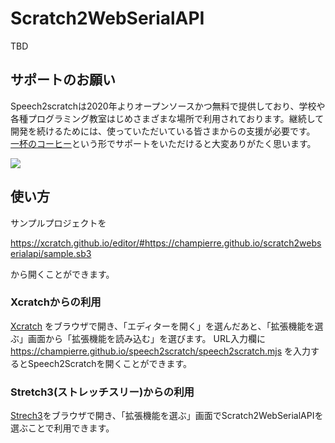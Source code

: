 # Scratch2WebSerialAPI

TBD

## サポートのお願い

Speech2scratchは2020年よりオープンソースかつ無料で提供しており、学校や各種プログラミング教室はじめさまざまな場所で利用されております。継続して開発を続けるためには、使っていただいている皆さまからの支援が必要です。<br />
[一杯のコーヒー](https://www.buymeacoffee.com/champierre)という形でサポートをいただけると大変ありがたく思います。

<a href="https://www.buymeacoffee.com/champierre"><img src="https://user-images.githubusercontent.com/10215/215533679-bb41b1a2-ba42-4eb6-9f9a-6d0bd67f3aaa.png"></a>

## 使い方

サンプルプロジェクトを

https://xcratch.github.io/editor/#https://champierre.github.io/scratch2webserialapi/sample.sb3

から開くことができます。

### Xcratchからの利用

[Xcratch](https://xcratch.github.io/) をブラウザで開き、「エディターを開く」を選んだあと、「拡張機能を選ぶ」画面から「拡張機能を読み込む」を選びます。
URL入力欄に https://champierre.github.io/speech2scratch/speech2scratch.mjs を入力するとSpeech2Scratchを開くことができます。

### Stretch3(ストレッチスリー)からの利用

[Strech3](https://stretch3.github.io/)をブラウザで開き、「拡張機能を選ぶ」画面でScratch2WebSerialAPIを選ぶことで利用できます。
